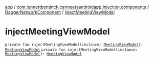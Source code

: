 [app](../../index.md) / [com.lennertbontinck.carmeetsandroidapp.injection.components](../index.md) / [DaggerNetworkComponent](index.md) / [injectMeetingViewModel](./inject-meeting-view-model.md)

# injectMeetingViewModel

`private fun injectMeetingViewModel(instance: `[`MeetingViewModel`](../../com.lennertbontinck.carmeetsandroidapp.viewmodels/-meeting-view-model/index.md)`): `[`MeetingViewModel`](../../com.lennertbontinck.carmeetsandroidapp.viewmodels/-meeting-view-model/index.md)
`private fun injectMeetingViewModel(instance: `[`MeetingViewModel`](../../com.lennertbontinck.carmeetsandroidapp.viewmodels/-meeting-view-model/index.md)`): `[`MeetingViewModel`](../../com.lennertbontinck.carmeetsandroidapp.viewmodels/-meeting-view-model/index.md)